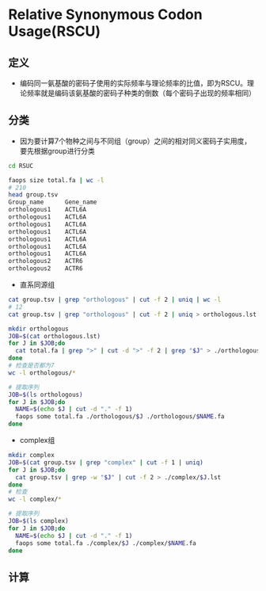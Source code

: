 # Relative Synonymous Codon Usage(RSCU)
## 定义
+ 编码同一氨基酸的密码子使用的实际频率与理论频率的比值，即为RSCU。理论频率就是编码该氨基酸的密码子种类的倒数（每个密码子出现的频率相同）

## 分类
+ 因为要计算7个物种之间与不同组（group）之间的相对同义密码子实用度，要先根据group进行分类
```bash
cd RSUC

faops size total.fa | wc -l
# 210
head group.tsv
Group_name      Gene_name
orthologous1    ACTL6A
orthologous1    ACTL6A
orthologous1    ACTL6A
orthologous1    ACTL6A
orthologous1    ACTL6A
orthologous1    ACTL6A
orthologous1    ACTL6A
orthologous2    ACTR6
orthologous2    ACTR6
```
+ 直系同源组
```bash
cat group.tsv | grep "orthologous" | cut -f 2 | uniq | wc -l
# 12
cat group.tsv | grep "orthologous" | cut -f 2 | uniq > orthologous.lst

mkdir orthologous
JOB=$(cat orthologous.lst)
for J in $JOB;do
  cat total.fa | grep ">" | cut -d ">" -f 2 | grep "$J" > ./orthologous/$J.genename.lst
done
# 检查是否都为7
wc -l orthologous/*

# 提取序列
JOB=$(ls orthologous)
for J in $JOB;do
  NAME=$(echo $J | cut -d "." -f 1)
  faops some total.fa ./orthologous/$J ./orthologous/$NAME.fa
done  
```
+ complex组
```bash
mkdir complex
JOB=$(cat group.tsv | grep "complex" | cut -f 1 | uniq)
for J in $JOB;do
  cat group.tsv | grep -w "$J" | cut -f 2 > ./complex/$J.lst
done
# 检查
wc -l complex/*

# 提取序列
JOB=$(ls complex)
for J in $JOB;do
  NAME=$(echo $J | cut -d "." -f 1)
  faops some total.fa ./complex/$J ./complex/$NAME.fa
done  
```

## 计算









